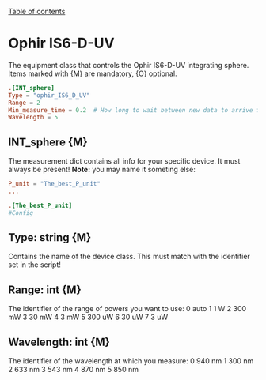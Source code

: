 [Table of contents](../table_of_contents.md)
# Ophir IS6-D-UV
The equipment class that controls the Ophir IS6-D-UV integrating sphere.
Items marked with {M} are mandatory, {O} optional.


```toml
.[INT_sphere]
Type = "ophir_IS6_D_UV"
Range = 2
Min_measure_time = 0.2  # How long to wait between new data to arrive from sphere
Wavelength = 5
```
## INT_sphere {M}
The measurement dict contains all info for your specific device. It must always be present! 
**Note:** you may name it someting else:
``` TOML
P_unit = "The_best_P_unit"
...

.[The_best_P_unit]
#Config
```

## Type: string {M}
Contains the name of the device class. This must match with the identifier set in the script!

## Range: int {M}
The identifier of the range of powers you want to use:
	0    auto
	1    1 W
	2    300 mW
	3    30 mW
	4    3 mW
	5    300 uW
	6    30 uW
	7    3 uW

## Wavelength: int {M}
The identifier of the wavelength at which you measure:
	0    940 nm
	1    300 nm
	2    633 nm
	3    543 nm
	4    870 nm
	5    850 nm